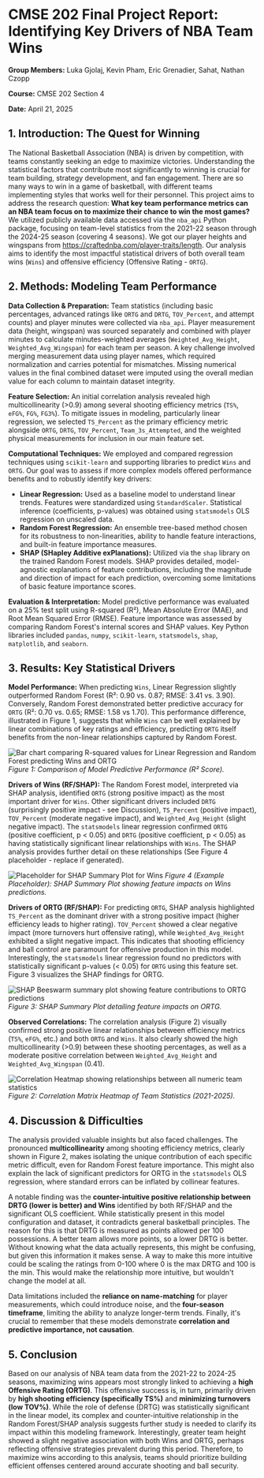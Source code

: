 # CMSE 202 Final Project Report: Identifying Key Drivers of NBA Team Wins

**Group Members:** Luka Gjolaj, Kevin Pham, Eric Grenadier, Sahat, Nathan Czopp

**Course:** CMSE 202 Section 4

**Date:** April 21, 2025

## 1. Introduction: The Quest for Winning

The National Basketball Association (NBA) is driven by competition, with teams constantly seeking an edge to maximize victories. Understanding the statistical factors that contribute most significantly to winning is crucial for team building, strategy development, and fan engagement. There are so many ways to win in a game of basketball, with different teams implementing styles that works well for their personnel. This project aims to address the research question: **What key team performance metrics can an NBA team focus on to maximize their chance to win the most games?** We utilized publicly available data accessed via the `nba_api` Python package, focusing on team-level statistics from the 2021-22 season through the 2024-25 season (covering 4 seasons). We got our player heights and wingspans from https://craftednba.com/player-traits/length. Our analysis aims to identify the most impactful statistical drivers of both overall team wins (`Wins`) and offensive efficiency (Offensive Rating - `ORTG`).

## 2. Methods: Modeling Team Performance

**Data Collection & Preparation:** Team statistics (including basic percentages, advanced ratings like `ORTG` and `DRTG`, `TOV_Percent`, and attempt counts) and player minutes were collected via `nba_api`. Player measurement data (height, wingspan) was sourced separately and combined with player minutes to calculate minutes-weighted averages (`Weighted_Avg_Height`, `Weighted_Avg_Wingspan`) for each team per season. A key challenge involved merging measurement data using player names, which required normalization and carries potential for mismatches. Missing numerical values in the final combined dataset were imputed using the overall median value for each column to maintain dataset integrity.

**Feature Selection:** An initial correlation analysis revealed high multicollinearity (>0.9) among several shooting efficiency metrics (`TS%`, `eFG%`, `FG%`, `FG3%`). To mitigate issues in modeling, particularly linear regression, we selected `TS_Percent` as the primary efficiency metric alongside `ORTG`, `DRTG`, `TOV_Percent`, `Team_3s_Attempted`, and the weighted physical measurements for inclusion in our main feature set.

**Computational Techniques:** We employed and compared regression techniques using `scikit-learn` and supporting libraries to predict `Wins` and `ORTG`. Our goal was to assess if more complex models offered performance benefits and to robustly identify key drivers:
* **Linear Regression:** Used as a baseline model to understand linear trends. Features were standardized using `StandardScaler`. Statistical inference (coefficients, p-values) was obtained using `statsmodels` OLS regression on unscaled data.
* **Random Forest Regression:** An ensemble tree-based method chosen for its robustness to non-linearities, ability to handle feature interactions, and built-in feature importance measures.
* **SHAP (SHapley Additive exPlanations):** Utilized via the `shap` library on the trained Random Forest models. SHAP provides detailed, model-agnostic explanations of feature contributions, including the magnitude and direction of impact for each prediction, overcoming some limitations of basic feature importance scores.

**Evaluation & Interpretation:** Model predictive performance was evaluated on a 25% test split using R-squared (R²), Mean Absolute Error (MAE), and Root Mean Squared Error (RMSE). Feature importance was assessed by comparing Random Forest's internal scores and SHAP values. Key Python libraries included `pandas`, `numpy`, `scikit-learn`, `statsmodels`, `shap`, `matplotlib`, and `seaborn`.

## 3. Results: Key Statistical Drivers

**Model Performance:** When predicting `Wins`, Linear Regression slightly outperformed Random Forest (R²: 0.90 vs. 0.87; RMSE: 3.41 vs. 3.90). Conversely, Random Forest demonstrated better predictive accuracy for `ORTG` (R²: 0.70 vs. 0.65; RMSE: 1.58 vs 1.70). This performance difference, illustrated in Figure 1, suggests that while `Wins` can be well explained by linear combinations of key ratings and efficiency, predicting `ORTG` itself benefits from the non-linear relationships captured by Random Forest.

![Bar chart comparing R-squared values for Linear Regression and Random Forest predicting Wins and ORTG](figures/model_performance_comparison.png)
*Figure 1: Comparison of Model Predictive Performance (R² Score).*

**Drivers of Wins (RF/SHAP):** The Random Forest model, interpreted via SHAP analysis, identified `ORTG` (strong positive impact) as the most important driver for `Wins`. Other significant drivers included `DRTG` (surprisingly positive impact - see Discussion), `TS_Percent` (positive impact), `TOV_Percent` (moderate negative impact), and `Weighted_Avg_Height` (slight negative impact). The `statsmodels` linear regression confirmed `ORTG` (positive coefficient, p < 0.05) and `DRTG` (positive coefficient, p < 0.05) as having statistically significant linear relationships with `Wins`. The SHAP analysis provides further detail on these relationships (See Figure 4 placeholder - replace if generated).

![Placeholder for SHAP Summary Plot for Wins](figures/shap_beeswarm_Wins.png)
*Figure 4 (Example Placeholder): SHAP Summary Plot showing feature impacts on Wins predictions.*

**Drivers of ORTG (RF/SHAP):** For predicting `ORTG`, SHAP analysis highlighted `TS_Percent` as the dominant driver with a strong positive impact (higher efficiency leads to higher rating). `TOV_Percent` showed a clear negative impact (more turnovers hurt offensive rating), while `Weighted_Avg_Height` exhibited a slight negative impact. This indicates that shooting efficiency and ball control are paramount for offensive production in this model. Interestingly, the `statsmodels` linear regression found no predictors with statistically significant p-values (< 0.05) for `ORTG` using this feature set. Figure 3 visualizes the SHAP findings for ORTG.

![SHAP Beeswarm summary plot showing feature contributions to ORTG predictions](figures/shap_beeswarm_ORTG.png)
*Figure 3: SHAP Summary Plot detailing feature impacts on ORTG.*

**Observed Correlations:** The correlation analysis (Figure 2) visually confirmed strong positive linear relationships between efficiency metrics (`TS%`, `eFG%`, etc.) and both `ORTG` and `Wins`. It also clearly showed the high multicollinearity (>0.9) between these shooting percentages, as well as a moderate positive correlation between `Weighted_Avg_Height` and `Weighted_Avg_Wingspan` (0.41).

![Correlation Heatmap showing relationships between all numeric team statistics](figures/correlation_heatmap.png)
*Figure 2: Correlation Matrix Heatmap of Team Statistics (2021-2025).*

## 4. Discussion & Difficulties

The analysis provided valuable insights but also faced challenges. The pronounced **multicollinearity** among shooting efficiency metrics, clearly shown in Figure 2, makes isolating the unique contribution of each specific metric difficult, even for Random Forest feature importance. This might also explain the lack of significant predictors for ORTG in the `statsmodels` OLS regression, where standard errors can be inflated by collinear features.

A notable finding was the **counter-intuitive positive relationship between DRTG (lower is better) and Wins** identified by both RF/SHAP and the significant OLS coefficient. While statistically present in this model configuration and dataset, it contradicts general basketball principles. The reason for this is that DRTG is measured as points allowed per 100 possessions. A better team allows more points, so a lower DRTG is better. 
Without knowing what the data actually represents, this might be confusing, but given this information it makes sense. A way to make this more intuitive could be scaling the ratings from 0-100 where 0 is the max DRTG and 100 is the min. This would make the relationship more intuitive, but wouldn't change the model at all.

Data limitations included the **reliance on name-matching** for player measurements, which could introduce noise, and the **four-season timeframe**, limiting the ability to analyze longer-term trends. Finally, it's crucial to remember that these models demonstrate **correlation and predictive importance, not causation**.

## 5. Conclusion

Based on our analysis of NBA team data from the 2021-22 to 2024-25 seasons, maximizing wins appears most strongly linked to achieving a **high Offensive Rating (ORTG)**. This offensive success is, in turn, primarily driven by **high shooting efficiency (specifically TS%)** and **minimizing turnovers (low TOV%)**. While the role of defense (DRTG) was statistically significant in the linear model, its complex and counter-intuitive relationship in the Random Forest/SHAP analysis suggests further study is needed to clarify its impact within this modeling framework. Interestingly, greater team height showed a slight negative association with both Wins and ORTG, perhaps reflecting offensive strategies prevalent during this period. Therefore, to maximize wins according to this analysis, teams should prioritize building efficient offenses centered around accurate shooting and ball security.